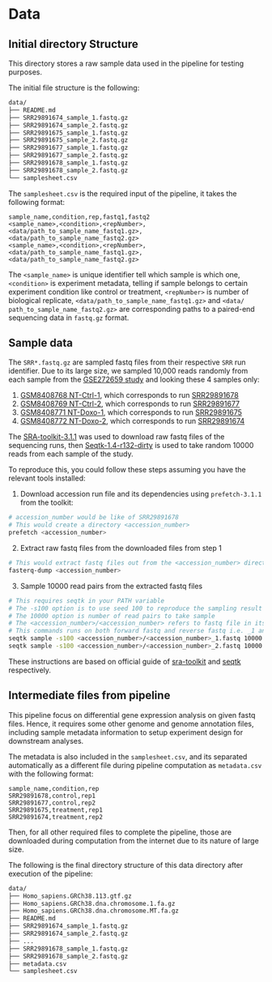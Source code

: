 # Data

## Initial directory Structure

This directory stores a raw sample data used in the pipeline for testing purposes. 

The initial file structure is the following:

```bash
data/
├── README.md
├── SRR29891674_sample_1.fastq.gz
├── SRR29891674_sample_2.fastq.gz
├── SRR29891675_sample_1.fastq.gz
├── SRR29891675_sample_2.fastq.gz
├── SRR29891677_sample_1.fastq.gz
├── SRR29891677_sample_2.fastq.gz
├── SRR29891678_sample_1.fastq.gz
├── SRR29891678_sample_2.fastq.gz
└── samplesheet.csv
```

The `samplesheet.csv` is the required input of the pipeline, it takes the following format:

```csv
sample_name,condition,rep,fastq1,fastq2
<sample_name>,<condition>,<repNumber>,<data/path_to_sample_name_fastq1.gz>,<data/path_to_sample_name_fastq2.gz>
<sample_name>,<condition>,<repNumber>,<data/path_to_sample_name_fastq1.gz>,<data/path_to_sample_name_fastq2.gz>
```

The `<sample_name>` is unique identifier tell which sample is which one, `<condition>` is experiment metadata, telling if sample belongs to certain experiment condition like control or treatment, `<repNumber>` is number of biological replicate, `<data/path_to_sample_name_fastq1.gz>` and `<data/ path_to_sample_name_fastq2.gz>` are corresponding paths to a paired-end sequencing data in `fastq.gz` format.


## Sample data

The `SRR*.fastq.gz` are sampled fastq files from their respective `SRR` run identifier. Due to its large size, we sampled 10,000 reads randomly from each sample from the [GSE272659 study](https://www.ncbi.nlm.nih.gov/geo/query/acc.cgi?acc=GSE272659) and looking these 4 samples only:

1. [GSM8408768 NT-Ctrl-1](https://www.ncbi.nlm.nih.gov/geo/query/acc.cgi?acc=GSM8408768), which corresponds to run [SRR29891678](https://trace.ncbi.nlm.nih.gov/Traces/?view=run_browser&acc=SRR29891678&display=metadata)
2. [GSM8408769 NT-Ctrl-2](https://www.ncbi.nlm.nih.gov/geo/query/acc.cgi?acc=GSM8408769), which corresponds to run [SRR29891677](https://trace.ncbi.nlm.nih.gov/Traces/?view=run_browser&acc=SRR29891677&display=metadata)
3. [GSM8408771 NT-Doxo-1](https://www.ncbi.nlm.nih.gov/geo/query/acc.cgi?acc=GSM8408771), which corresponds to run [SRR29891675](https://trace.ncbi.nlm.nih.gov/Traces/?view=run_browser&acc=SRR29891675&display=metadata)
4. [GSM8408772 NT-Doxo-2](https://www.ncbi.nlm.nih.gov/geo/query/acc.cgi?acc=GSM8408772), which corresponds to run [SRR29891674](https://trace.ncbi.nlm.nih.gov/Traces/?view=run_browser&acc=SRR29891674&display=metadata)

The [SRA-toolkit-3.1.1](https://github.com/ncbi/sra-tools/wiki/08.-prefetch-and-fasterq-dump) was used to download raw fastq files of the sequencing runs, then [Seqtk-1.4-r132-dirty](https://github.com/lh3/seqtk) is used to take random 10000 reads from each sample of the study.

To reproduce this, you could follow these steps assuming you have the relevant tools installed:

1. Download accession run file and its dependencies using `prefetch-3.1.1` from the toolkit:

```bash
# accession_number would be like of SRR29891678
# This would create a directory <accession_number> 
prefetch <accession_number>
```

2. Extract raw fastq files from the downloaded files from step 1

```bash
# This would extract fastq files out from the <accession_number> directory
fasterq-dump <accession_number>
```

3. Sample 10000 read pairs from the extracted fastq files

```bash
# This requires seqtk in your PATH variable
# The -s100 option is to use seed 100 to reproduce the sampling result
# The 10000 option is number of read pairs to take sample
# The <accession_number>/<accession_number> refers to fastq file in its run directory from prefetch + fasterq-dump
# This commands runs on both forward fastq and reverse fastq i.e. _1 and _2 
seqtk sample -s100 <accession_number>/<accession_number>_1.fastq 10000 > <accession_number>/<accession_number>_sample_1.fastq
seqtk sample -s100 <accession_number>/<accession_number>_2.fastq 10000 > <accession_number>/<accession_number>_sample_2.fastq
```

These instructions are based on official guide of [sra-toolkit](https://github.com/ncbi/sra-tools/wiki/08.-prefetch-and-fasterq-dump) and [seqtk](https://github.com/lh3/seqtk/blob/master/README.md) respectively.

## Intermediate files from pipeline

This pipeline focus on differential gene expression analysis on given fastq files. Hence, it requires some other genome and genome annotation files, including sample metadata information to setup experiment design for downstream analyses. 

The metadata is also included in the `samplesheet.csv`, and its separated automatically as a different file during pipeline computation as `metadata.csv` with the following format:

```csv
sample_name,condition,rep
SRR29891678,control,rep1
SRR29891677,control,rep2
SRR29891675,treatment,rep1
SRR29891674,treatment,rep2
```

Then, for all other required files to complete the pipeline, those are downloaded during computation from the internet due to its nature of large size.

The following is the final directory structure of this data directory after execution of the pipeline:

```bash
data/
├── Homo_sapiens.GRCh38.113.gtf.gz
├── Homo_sapiens.GRCh38.dna.chromosome.1.fa.gz
├── Homo_sapiens.GRCh38.dna.chromosome.MT.fa.gz
├── README.md
├── SRR29891674_sample_1.fastq.gz
├── SRR29891674_sample_2.fastq.gz
├── ...
├── SRR29891678_sample_1.fastq.gz
├── SRR29891678_sample_2.fastq.gz
├── metadata.csv
└── samplesheet.csv
```
